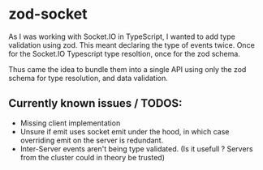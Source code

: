 # zod-socket
As I was working with Socket.IO in TypeScript, I wanted to add type validation using zod. This meant declaring the type of events twice.
Once for the Socket.IO Typescript type resoltion, once for the zod schema.

Thus came the idea to bundle them into a single API using only the zod schema for type resolution, and data validation.


## Currently known issues / TODOS:
- Missing client implementation
- Unsure if emit uses socket emit under the hood, in which case overriding emit on the server is redundant.
- Inter-Server events aren't being type validated. (Is it usefull ? Servers from the cluster could in theory be trusted)
